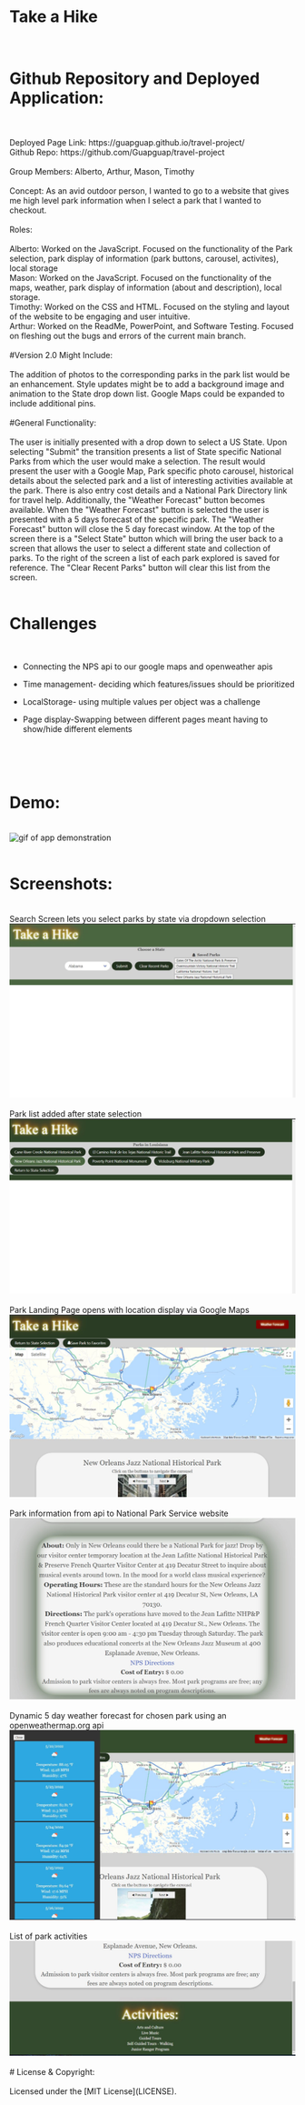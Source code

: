 # Take a Hike

<br>

# Github Repository and Deployed Application:

<br>
<br>
Deployed Page Link: https://guapguap.github.io/travel-project/
<br>
Github Repo: https://github.com/Guapguap/travel-project
<br>
<br>
Group Members: Alberto, Arthur, Mason, Timothy
<br>
<br>
Concept:
As an avid outdoor person, I wanted to go to a website that gives me high level park information when I select a park that I wanted to checkout.
<br>
<br>
Roles:
<br>
<br>
Alberto: Worked on the JavaScript. Focused on the functionality of the Park selection, park display of information (park buttons, carousel, activites), local storage
<br>
Mason: Worked on the JavaScript. Focused on the functionality of the maps, weather, park display of information (about and description), local storage.
<br>
Timothy: Worked on the CSS and HTML. Focused on the styling and layout of the website to be engaging and user intuitive.
<br>
Arthur: Worked on the ReadMe, PowerPoint, and Software Testing. Focused on fleshing out the bugs and errors of the current main branch.
<br>
<br>
#Version 2.0 Might Include:
<br>
<br>
The addition of photos to the corresponding parks in the park list would be an enhancement. Style updates might be to add a background image and animation to the State drop down list. Google Maps could be expanded to include additional pins.
<br>
<br>
#General Functionality:
<br>
<br>
The user is initially presented with a drop down to select a US State. Upon selecting "Submit" the transition presents a list of State specific National Parks
from which the user would make a selection. The result would present the user with a Google Map, Park specific photo carousel, historical details about the
selected park and a list of interesting activities available at the park. There is also entry cost details and a National Park Directory link for travel help.
Additionally, the "Weather Forecast" button becomes available. When the "Weather Forecast" button is selected the user is presented with a 5 days forecast of
the specific park. The "Weather Forecast" button will close the 5 day forecast window. At the top of the screen there is a "Select State" button which will
bring the user back to a screen that allows the user to select a different state and collection of parks. To the right of the screen a list of each park
explored is saved for reference. The "Clear Recent Parks" button will clear this list from the screen.
<br>
<br>

# Challenges

<br>

- Connecting the NPS api to our google maps and openweather apis
- Time management- deciding which features/issues should be prioritized
- LocalStorage- using multiple values per object was a challenge
- Page display-Swapping between different pages meant having to show/hide different elements

  <br>
  <br>
  <br>

# Demo:

<br>
<img src="./assets/img/HikeTaker.gif" alt="gif of app demonstration" title="App Demo">
<br>
<br>

# Screenshots:

<br>
Search Screen lets you select parks by state via dropdown selection
<img src="./assets/img/takeahikess1.jpg" alt="title page" title="Search Screen">
<br>
<br>
Park list added after state selection
<img src="./assets/img/takeahikess2.jpg" alt="park list" title="Parks by State">
<br>
<br>
Park Landing Page opens with location display via Google Maps
<img src="./assets/img/takeahikess3.jpg" alt="google map" title="Map of Each Park">
<br>
<br>
Park information from api to National Park Service website
<img src="./assets/img/takeahikess4.jpg" alt="description information" title="Park Details">
<br>
<br>
Dynamic 5 day weather forecast for chosen park using an openweathermap.org api
<img src="./assets/img/takeahikeweather.jpg" alt="cards showing forecast" title="5 Day Weather Forecast">
<br>
<br>
List of park activities
<img src="./assets/img/takeahikess5.jpg" alt="activities" title="List of Activities">
<br>
<br>
# License & Copyright:
<br>
<br>
Licensed under the [MIT License](LICENSE).
